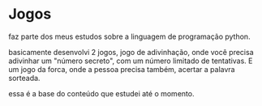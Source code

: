 # Jogos

faz parte dos meus estudos sobre a linguagem de programação python.

basicamente desenvolvi 2 jogos, jogo de adivinhação,  onde você precisa adivinhar um "número secreto", com um número limitado de tentativas. E um jogo da forca, onde a pessoa precisa também, acertar a palavra sorteada.

essa é a base do conteúdo que estudei até o momento.
